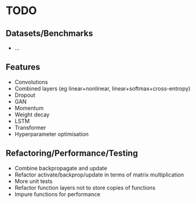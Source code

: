 # TODO

## Datasets/Benchmarks

- ...

## Features

- Convolutions
- Combined layers (eg linear+nonlinear, linear+softmax+cross-entropy)
- Dropout
- GAN
- Momentum
- Weight decay
- LSTM
- Transformer
- Hyperparameter optimisation

## Refactoring/Performance/Testing

- Combine backpropagate and update
- Refactor activate/backprop/update in terms of matrix multiplication
- More unit tests
- Refactor function layers not to store copies of functions
- Impure functions for performance
